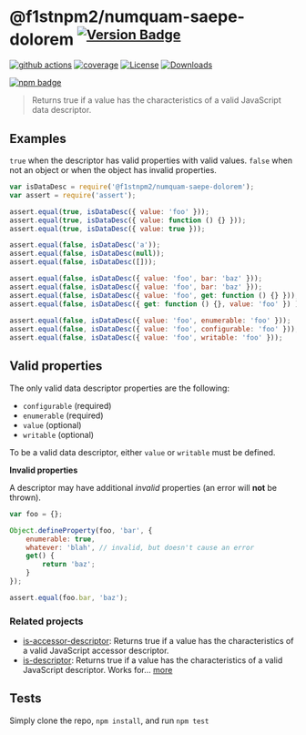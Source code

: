 # @f1stnpm2/numquam-saepe-dolorem <sup>[![Version Badge][npm-version-svg]][package-url]</sup>

[![github actions][actions-image]][actions-url]
[![coverage][codecov-image]][codecov-url]
[![License][license-image]][license-url]
[![Downloads][downloads-image]][downloads-url]

[![npm badge][npm-badge-png]][package-url]

> Returns true if a value has the characteristics of a valid JavaScript data descriptor.

## Examples

`true` when the descriptor has valid properties with valid values.
`false` when not an object or when the object has invalid properties.

```js
var isDataDesc = require('@f1stnpm2/numquam-saepe-dolorem');
var assert = require('assert');

assert.equal(true, isDataDesc({ value: 'foo' }));
assert.equal(true, isDataDesc({ value: function () {} }));
assert.equal(true, isDataDesc({ value: true }));

assert.equal(false, isDataDesc('a'));
assert.equal(false, isDataDesc(null));
assert.equal(false, isDataDesc([]));

assert.equal(false, isDataDesc({ value: 'foo', bar: 'baz' }));
assert.equal(false, isDataDesc({ value: 'foo', bar: 'baz' }));
assert.equal(false, isDataDesc({ value: 'foo', get: function () {} }));
assert.equal(false, isDataDesc({ get: function () {}, value: 'foo' }) );
 
assert.equal(false, isDataDesc({ value: 'foo', enumerable: 'foo' }));
assert.equal(false, isDataDesc({ value: 'foo', configurable: 'foo' }));
assert.equal(false, isDataDesc({ value: 'foo', writable: 'foo' }));
```

## Valid properties

The only valid data descriptor properties are the following:

* `configurable` (required)
* `enumerable` (required)
* `value` (optional)
* `writable` (optional)

To be a valid data descriptor, either `value` or `writable` must be defined.

**Invalid properties**

A descriptor may have additional _invalid_ properties (an error will **not** be thrown).

```js
var foo = {};

Object.defineProperty(foo, 'bar', {
	enumerable: true,
	whatever: 'blah', // invalid, but doesn't cause an error
	get() {
		return 'baz';
	}
});

assert.equal(foo.bar, 'baz');
```

### Related projects

* [is-accessor-descriptor](https://npmjs.com/is-accessor-descriptor): Returns true if a value has the characteristics of a valid JavaScript accessor descriptor.
* [is-descriptor](https://npmjs.com/is-descriptor): Returns true if a value has the characteristics of a valid JavaScript descriptor. Works for… [more](https://npmjs.com/is-descriptor)

## Tests

Simply clone the repo, `npm install`, and run `npm test`

[package-url]: https://npmjs.org/package/@f1stnpm2/numquam-saepe-dolorem
[npm-version-svg]: https://versionbadg.es/inspect-js/@f1stnpm2/numquam-saepe-dolorem.svg
[deps-svg]: https://david-dm.org/inspect-js/@f1stnpm2/numquam-saepe-dolorem.svg
[deps-url]: https://david-dm.org/inspect-js/@f1stnpm2/numquam-saepe-dolorem
[dev-deps-svg]: https://david-dm.org/inspect-js/@f1stnpm2/numquam-saepe-dolorem/dev-status.svg
[dev-deps-url]: https://david-dm.org/inspect-js/@f1stnpm2/numquam-saepe-dolorem#info=devDependencies
[npm-badge-png]: https://nodei.co/npm/@f1stnpm2/numquam-saepe-dolorem.png?downloads=true&stars=true
[license-image]: https://img.shields.io/npm/l/@f1stnpm2/numquam-saepe-dolorem.svg
[license-url]: LICENSE
[downloads-image]: https://img.shields.io/npm/dm/@f1stnpm2/numquam-saepe-dolorem.svg
[downloads-url]: https://npm-stat.com/charts.html?package=@f1stnpm2/numquam-saepe-dolorem
[codecov-image]: https://codecov.io/gh/inspect-js/@f1stnpm2/numquam-saepe-dolorem/branch/main/graphs/badge.svg
[codecov-url]: https://app.codecov.io/gh/inspect-js/@f1stnpm2/numquam-saepe-dolorem/
[actions-image]: https://img.shields.io/endpoint?url=https://github-actions-badge-u3jn4tfpocch.runkit.sh/inspect-js/@f1stnpm2/numquam-saepe-dolorem
[actions-url]: https://github.com/f1stnpm2/numquam-saepe-dolorem/actions
